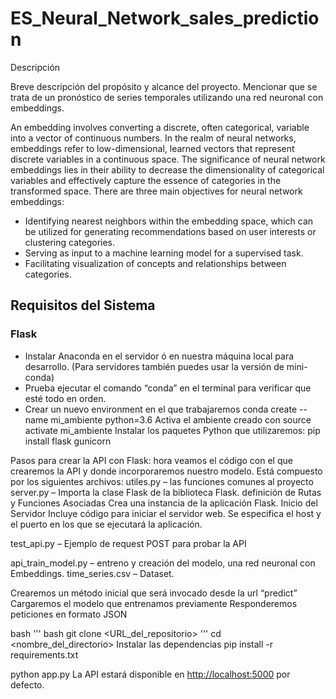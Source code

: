 # ES_Neural_Network_sales_prediction

Descripción

Breve descripción del propósito y alcance del proyecto. Mencionar que se trata de un pronóstico de series temporales utilizando una red neuronal con embeddings.

An embedding involves converting a discrete, often categorical, variable into a vector of continuous numbers. In the realm of neural networks, embeddings refer to low-dimensional, learned vectors that represent discrete variables in a continuous space. The significance of neural network embeddings lies in their ability to decrease the dimensionality of categorical variables and effectively capture the essence of categories in the transformed space.
There are three main objectives for neural network embeddings:

- Identifying nearest neighbors within the embedding space, which can be utilized for generating recommendations based on user interests or clustering categories.
- Serving as input to a machine learning model for a supervised task.
- Facilitating visualization of concepts and relationships between categories.

## Requisitos del Sistema

### Flask

- Instalar Anaconda en el servidor ó en nuestra máquina local para desarrollo. (Para servidores también puedes usar la versión de mini-conda)
- Prueba ejecutar el comando “conda” en el terminal para verificar que esté todo en orden.
- Crear un nuevo environment en el que trabajaremos conda create --name mi_ambiente python=3.6
Activa el ambiente creado con source activate mi_ambiente
Instalar los paquetes Python que utilizaremos: pip install flask gunicorn

Pasos para crear la API con Flask:
hora veamos el código con el que crearemos la API y donde incorporaremos nuestro modelo. Está compuesto por los siguientes archivos:
utiles.py – las funciones comunes al proyecto
server.py – Importa la clase Flask de la biblioteca Flask.
definición de Rutas y Funciones Asociadas
Crea una instancia de la aplicación Flask.
Inicio del Servidor
Incluye código para iniciar el servidor web.
Se especifica el host y el puerto en los que se ejecutará la aplicación.

test_api.py – Ejemplo de request POST para probar la API

api_train_model.py – entreno y creación del modelo, una red neuronal con Embeddings.
time_series.csv – Dataset.

Crearemos un método inicial que será invocado desde la url “predict”
Cargaremos el modelo que entrenamos previamente
Responderemos peticiones en formato JSON

bash
''' bash
git clone <URL_del_repositorio>
'''
cd <nombre_del_directorio>
Instalar las dependencias
pip install -r requirements.txt

python app.py
La API estará disponible en <http://localhost:5000> por defecto.
